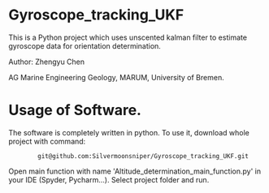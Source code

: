 # Gyroscope_tracking_UKF
This is a Python project which uses unscented kalman filter to estimate gyroscope data for orientation determination. 

Author: Zhengyu Chen

AG Marine Engineering Geology, MARUM, University of Bremen.

# Usage of Software.
The software is completely written in python. To use it, download whole project with command:
```
        git@github.com:Silvermoonsniper/Gyroscope_tracking_UKF.git
```
Open main function with name 'Altitude_determination_main_function.py' in your IDE (Spyder, Pycharm...). Select project folder and run.


